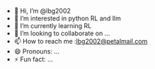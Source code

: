 - 👋 Hi, I’m @lbg2002
- 👀 I’m interested in python RL and llm
- 🌱 I’m currently learning RL
- 💞️ I’m looking to collaborate on ...
- 📫 How to reach me :lbg2002@petalmail.com
- 😄 Pronouns: ...
- ⚡ Fun fact: ...

<!---
lbg2002/lbg2002 is a ✨ special ✨ repository because its `README.md` (this file) appears on your GitHub profile.
You can click the Preview link to take a look at your changes.
--->
